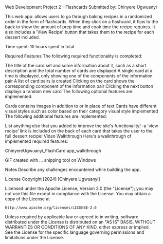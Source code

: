 Web Development Project 2 - Flashcards
Submitted by: Chinyere Ugwuanyi

This web app: allows users to go through baking recipes in a randomized order in the form of flashcards. When they click on a flashcard, it flips to the back to show the amount of prep time and cook time the recipe requires. It also includes a 'View Recipe' button that takes them to the recipe for each dessert included.

Time spent: 10 hours spent in total

Required Features
The following required functionality is completed:

 The title of the card set and some information about it, such as a short description and the total number of cards are displayed
 A single card at a time is displayed, only showing one of the components of the information pair
 A list of card pairs is created
 Clicking on the card shows the corresponding component of the information pair
 Clicking the next button displays a random new card
The following optional features are implemented:

 Cards contains images in addition to or in place of text
 Cards have different visual styles such as color based on their category
 visual style implemented
The following additional features are implemented:

 List anything else that you added to improve the site's functionality! -a 'view recipe' link is included on the back of each card that takes the user to the full dessert recipe!
Video Walkthrough
Here's a walkthrough of implemented required features:

ChinyereUgwuanyi_FlashCard app_walkthrough

GIF created with ...
snipping tool on Windows

Notes
Describe any challenges encountered while building the app.

License
Copyright [2024] [Chinyere Ugwuanyi]

Licensed under the Apache License, Version 2.0 (the "License");
you may not use this file except in compliance with the License.
You may obtain a copy of the License at

    http://www.apache.org/licenses/LICENSE-2.0

Unless required by applicable law or agreed to in writing, software
distributed under the License is distributed on an "AS IS" BASIS,
WITHOUT WARRANTIES OR CONDITIONS OF ANY KIND, either express or implied.
See the License for the specific language governing permissions and
limitations under the License.
